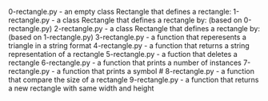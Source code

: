 0-rectangle.py - an empty class Rectangle that defines a rectangle:
1-rectangle.py - a class Rectangle that defines a rectangle by: (based on 0-rectangle.py)
2-rectangle.py - a class Rectangle that defines a rectangle by: (based on 1-rectangle.py)
3-rectangle.py - a function that reperesents a triangle in a string format
4-rectangle.py - a function that returns a string representation of a rectangle
5-rectangle.py - a fuction that deletes a rectangle
6-rectangle.py - a function that prints a number of instances
7-rectangle.py - a function that prints a symbol #
8-rectangle.py - a function that compare the size of a rectangle
9-rectangle.py - a function that returns a new rectangle with same width and height

